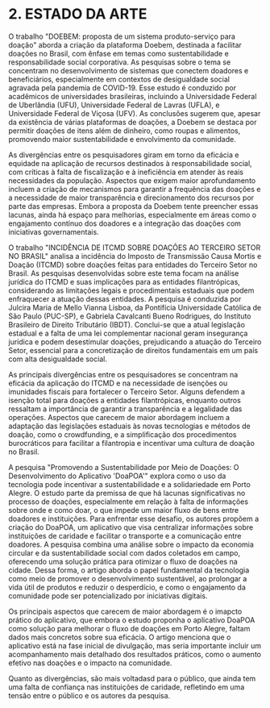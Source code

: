 # 2. ESTADO DA ARTE
O trabalho "DOEBEM: proposta de um sistema produto-serviço para doação" aborda a criação da plataforma Doebem, destinada a facilitar doações no Brasil, com ênfase em temas como sustentabilidade e responsabilidade social corporativa. As pesquisas sobre o tema se concentram no desenvolvimento de sistemas que conectem doadores e beneficiários, especialmente em contextos de desigualdade social agravada pela pandemia de COVID-19. Esse estudo é conduzido por acadêmicos de universidades brasileiras, incluindo a Universidade Federal de Uberlândia (UFU), Universidade Federal de Lavras (UFLA), e Universidade Federal de Viçosa (UFV). As conclusões sugerem que, apesar da existência de várias plataformas de doações, a Doebem se destaca por permitir doações de itens além de dinheiro, como roupas e alimentos, promovendo maior sustentabilidade e envolvimento da comunidade.

As divergências entre os pesquisadores giram em torno da eficácia e equidade na aplicação de recursos destinados à responsabilidade social, com críticas à falta de fiscalização e à ineficiência em atender às reais necessidades da população. Aspectos que exigem maior aprofundamento incluem a criação de mecanismos para garantir a frequência das doações e a necessidade de maior transparência e direcionamento dos recursos por parte das empresas. Embora a proposta da Doebem tente preencher essas lacunas, ainda há espaço para melhorias, especialmente em áreas como o engajamento contínuo dos doadores e a integração das doações com iniciativas governamentais.

O trabalho "INCIDÊNCIA DE ITCMD SOBRE DOAÇÕES AO TERCEIRO SETOR NO BRASIL" analisa a incidência do Imposto de Transmissão Causa Mortis e Doação (ITCMD) sobre doações feitas para entidades do Terceiro Setor no Brasil. As pesquisas desenvolvidas sobre este tema focam na análise jurídica do ITCMD e suas implicações para as entidades filantrópicas, considerando as limitações legais e procedimentais estaduais que podem enfraquecer a atuação dessas entidades. A pesquisa é conduzida por Julcira Maria de Mello Vianna Lisboa, da Pontifícia Universidade Católica de São Paulo (PUC-SP), e Gabriela Cavalcanti Bueno Rodrigues, do Instituto Brasileiro de Direito Tributário (IBDT). Conclui-se que a atual legislação estadual e a falta de uma lei complementar nacional geram insegurança jurídica e podem desestimular doações, prejudicando a atuação do Terceiro Setor, essencial para a concretização de direitos fundamentais em um país com alta desigualdade social.

As principais divergências entre os pesquisadores se concentram na eficácia da aplicação do ITCMD e na necessidade de isenções ou imunidades fiscais para fortalecer o Terceiro Setor. Alguns defendem a isenção total para doações a entidades filantrópicas, enquanto outros ressaltam a importância de garantir a transparência e a legalidade das operações. Aspectos que carecem de maior abordagem incluem a adaptação das legislações estaduais às novas tecnologias e métodos de doação, como o crowdfunding, e a simplificação dos procedimentos burocráticos para facilitar a filantropia e incentivar uma cultura de doação no Brasil.

A pesquisa "Promovendo a Sustentabilidade por Meio de Doações: O Desenvolvimento do Aplicativo 'DoaPOA'" explora como o uso da tecnologia pode incentivar a sustentabilidade e a solidariedade em Porto Alegre. O estudo parte da premissa de que há lacunas significativas no processo de doações, especialmente em relação à falta de informações sobre onde e como doar, o que impede um maior fluxo de bens entre doadores e instituições. Para enfrentar esse desafio, os autores propõem a criação do DoaPOA, um aplicativo que visa centralizar informações sobre instituições de caridade e facilitar o transporte e a comunicação entre doadores. A pesquisa combina uma análise sobre o impacto da economia circular e da sustentabilidade social com dados coletados em campo, oferecendo uma solução prática para otimizar o fluxo de doações na cidade. Dessa forma, o artigo aborda o papel fundamental da tecnologia como meio de promover o desenvolvimento sustentável, ao prolongar a vida útil de produtos e reduzir o desperdício, e como o engajamento da comunidade pode ser potencializado por iniciativas digitais.

Os principais aspectos que carecem de maior abordagem é o imapcto prático do aplicativo, que embora o estudo proponha o aplicativo DoaPOA como solução para melhorar o fluxo de doações em Porto Alegre, faltam dados mais concretos sobre sua eficácia. O artigo menciona que o aplicativo está na fase inicial de divulgação, mas seria importante incluir um acompanhamento mais detalhado dos resultados práticos, como o aumento efetivo nas doações e o impacto na comunidade.

Quanto as divergências, são mais voltadasd para o público, que ainda tem uma falta de confiança nas instituições de caridade, refletindo em uma tensão entre o público e os autores da pesquisa.
